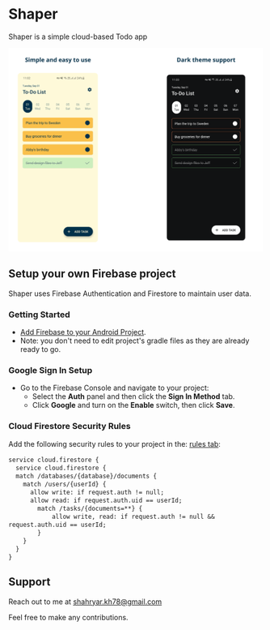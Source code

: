 # Shaper
Shaper is a simple cloud-based Todo app

![alt text](https://github.com/5hahryar/Shaper/blob/master/Shaper.png?raw=true)

## Setup your own Firebase project
Shaper uses Firebase Authentication and Firestore to maintain user data.

### Getting Started
- [Add Firebase to your Android Project](https://firebase.google.com/docs/android/setup).
- Note: you don't need to edit project's gradle files as they are already ready to go.

### Google Sign In Setup

- Go to the Firebase Console and navigate to your project:
  - Select the **Auth** panel and then click the **Sign In Method** tab.
  - Click **Google** and turn on the **Enable** switch, then click **Save**.
    
### Cloud Firestore Security Rules

Add the following security rules to your project in the:
[rules tab](https://console.firebase.google.com/project/_/database/firestore/rules):

```
service cloud.firestore {  
  service cloud.firestore {
  match /databases/{database}/documents {
    match /users/{userId} {
      allow write: if request.auth != null;
      allow read: if request.auth.uid == userId;
      	match /tasks/{documents=**} {
        	allow write, read: if request.auth != null && request.auth.uid == userId;
        }
    }
  }
}
```

## Support
Reach out to me at shahryar.kh78@gmail.com

Feel free to make any contributions.

